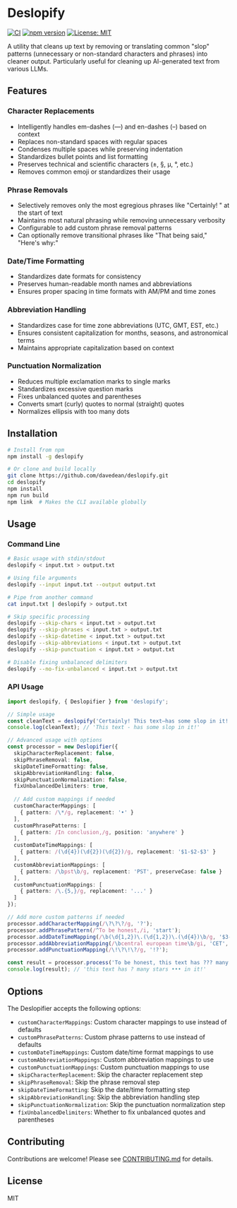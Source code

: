 # Deslopify

[![CI](https://github.com/davedean/deslopify/actions/workflows/ci.yml/badge.svg)](https://github.com/davedean/deslopify/actions/workflows/ci.yml)
[![npm version](https://img.shields.io/npm/v/deslopify.svg)](https://www.npmjs.com/package/deslopify)
[![License: MIT](https://img.shields.io/badge/License-MIT-blue.svg)](https://opensource.org/licenses/MIT)

A utility that cleans up text by removing or translating common "slop" patterns (unnecessary or non-standard characters and phrases) into cleaner output. Particularly useful for cleaning up AI-generated text from various LLMs.

## Features

### Character Replacements
* Intelligently handles em-dashes (—) and en-dashes (–) based on context
* Replaces non-standard spaces with regular spaces
* Condenses multiple spaces while preserving indentation
* Standardizes bullet points and list formatting
* Preserves technical and scientific characters (±, §, µ, °, etc.)
* Removes common emoji or standardizes their usage

### Phrase Removals
* Selectively removes only the most egregious phrases like "Certainly! " at the start of text
* Maintains most natural phrasing while removing unnecessary verbosity
* Configurable to add custom phrase removal patterns
* Can optionally remove transitional phrases like "That being said," "Here's why:"

### Date/Time Formatting
* Standardizes date formats for consistency
* Preserves human-readable month names and abbreviations
* Ensures proper spacing in time formats with AM/PM and time zones

### Abbreviation Handling
* Standardizes case for time zone abbreviations (UTC, GMT, EST, etc.)
* Ensures consistent capitalization for months, seasons, and astronomical terms
* Maintains appropriate capitalization based on context

### Punctuation Normalization
* Reduces multiple exclamation marks to single marks
* Standardizes excessive question marks
* Fixes unbalanced quotes and parentheses
* Converts smart (curly) quotes to normal (straight) quotes
* Normalizes ellipsis with too many dots

## Installation

```bash
# Install from npm
npm install -g deslopify

# Or clone and build locally
git clone https://github.com/davedean/deslopify.git
cd deslopify
npm install
npm run build
npm link  # Makes the CLI available globally
```

## Usage

### Command Line

```bash
# Basic usage with stdin/stdout
deslopify < input.txt > output.txt

# Using file arguments
deslopify --input input.txt --output output.txt

# Pipe from another command
cat input.txt | deslopify > output.txt

# Skip specific processing
deslopify --skip-chars < input.txt > output.txt
deslopify --skip-phrases < input.txt > output.txt
deslopify --skip-datetime < input.txt > output.txt
deslopify --skip-abbreviations < input.txt > output.txt
deslopify --skip-punctuation < input.txt > output.txt

# Disable fixing unbalanced delimiters
deslopify --no-fix-unbalanced < input.txt > output.txt
```

### API Usage

```typescript
import deslopify, { Deslopifier } from 'deslopify';

// Simple usage
const cleanText = deslopify('Certainly! This text—has some slop in it!!!!');
console.log(cleanText); // 'This text - has some slop in it!'

// Advanced usage with options
const processor = new Deslopifier({
  skipCharacterReplacement: false,
  skipPhraseRemoval: false,
  skipDateTimeFormatting: false,
  skipAbbreviationHandling: false,
  skipPunctuationNormalization: false,
  fixUnbalancedDelimiters: true,
  
  // Add custom mappings if needed
  customCharacterMappings: [
    { pattern: /\*/g, replacement: '•' }
  ],
  customPhrasePatterns: [
    { pattern: /In conclusion,/g, position: 'anywhere' }
  ],
  customDateTimeMappings: [
    { pattern: /(\d{4})(\d{2})(\d{2})/g, replacement: '$1-$2-$3' }
  ],
  customAbbreviationMappings: [
    { pattern: /\bpst\b/g, replacement: 'PST', preserveCase: false }
  ],
  customPunctuationMappings: [
    { pattern: /\.{5,}/g, replacement: '...' }
  ]
});

// Add more custom patterns if needed
processor.addCharacterMapping(/\?\?\?/g, '?');
processor.addPhrasePattern(/^To be honest,/i, 'start');
processor.addDateTimeMapping(/\b(\d{1,2})\.(\d{1,2})\.(\d{4})\b/g, '$3-$2-$1');
processor.addAbbreviationMapping(/\bcentral european time\b/gi, 'CET', false);
processor.addPunctuationMapping(/\!\?\!\?/g, '!?');

const result = processor.process('To be honest, this text has ??? many stars *** in it!!!');
console.log(result); // 'this text has ? many stars ••• in it!'
```

## Options

The Deslopifier accepts the following options:

- `customCharacterMappings`: Custom character mappings to use instead of defaults
- `customPhrasePatterns`: Custom phrase patterns to use instead of defaults
- `customDateTimeMappings`: Custom date/time format mappings to use
- `customAbbreviationMappings`: Custom abbreviation mappings to use
- `customPunctuationMappings`: Custom punctuation mappings to use
- `skipCharacterReplacement`: Skip the character replacement step
- `skipPhraseRemoval`: Skip the phrase removal step
- `skipDateTimeFormatting`: Skip the date/time formatting step
- `skipAbbreviationHandling`: Skip the abbreviation handling step
- `skipPunctuationNormalization`: Skip the punctuation normalization step
- `fixUnbalancedDelimiters`: Whether to fix unbalanced quotes and parentheses

## Contributing

Contributions are welcome! Please see [CONTRIBUTING.md](CONTRIBUTING.md) for details.

## License

MIT

